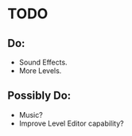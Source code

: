 # TODO

## Do:

- Sound Effects.
- More Levels.

## Possibly Do:

- Music?
- Improve Level Editor capability?
